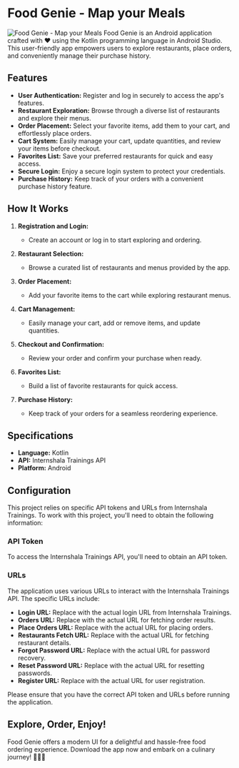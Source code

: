 # Food Genie - Map your Meals
![Food Genie - Map your Meals](https://navneetbaid.000webhostapp.com/img/project/Food-Genie.gif)
Food Genie is an Android application crafted with ❤️ using the Kotlin programming language in Android Studio. This user-friendly app empowers users to explore restaurants, place orders, and conveniently manage their purchase history.

## Features

- **User Authentication:** Register and log in securely to access the app's features.
- **Restaurant Exploration:** Browse through a diverse list of restaurants and explore their menus.
- **Order Placement:** Select your favorite items, add them to your cart, and effortlessly place orders.
- **Cart System:** Easily manage your cart, update quantities, and review your items before checkout.
- **Favorites List:** Save your preferred restaurants for quick and easy access.
- **Secure Login:** Enjoy a secure login system to protect your credentials.
- **Purchase History:** Keep track of your orders with a convenient purchase history feature.

## How It Works

1. **Registration and Login:**
   - Create an account or log in to start exploring and ordering.

2. **Restaurant Selection:**
   - Browse a curated list of restaurants and menus provided by the app.

3. **Order Placement:**
   - Add your favorite items to the cart while exploring restaurant menus.

4. **Cart Management:**
   - Easily manage your cart, add or remove items, and update quantities.

5. **Checkout and Confirmation:**
   - Review your order and confirm your purchase when ready.

6. **Favorites List:**
   - Build a list of favorite restaurants for quick access.

7. **Purchase History:**
   - Keep track of your orders for a seamless reordering experience.

## Specifications

- **Language:** Kotlin
- **API:** Internshala Trainings API
- **Platform:** Android

## Configuration

This project relies on specific API tokens and URLs from Internshala Trainings. To work with this project, you'll need to obtain the following information:

### API Token

To access the Internshala Trainings API, you'll need to obtain an API token.

### URLs

The application uses various URLs to interact with the Internshala Trainings API. The specific URLs include:

- **Login URL:** Replace with the actual login URL from Internshala Trainings.
- **Orders URL:** Replace with the actual URL for fetching order results.
- **Place Orders URL:** Replace with the actual URL for placing orders.
- **Restaurants Fetch URL:** Replace with the actual URL for fetching restaurant details.
- **Forgot Password URL:** Replace with the actual URL for password recovery.
- **Reset Password URL:** Replace with the actual URL for resetting passwords.
- **Register URL:** Replace with the actual URL for user registration.

Please ensure that you have the correct API token and URLs before running the application.

## Explore, Order, Enjoy!

Food Genie offers a modern UI for a delightful and hassle-free food ordering experience. Download the app now and embark on a culinary journey! 🍔🍕🌮
